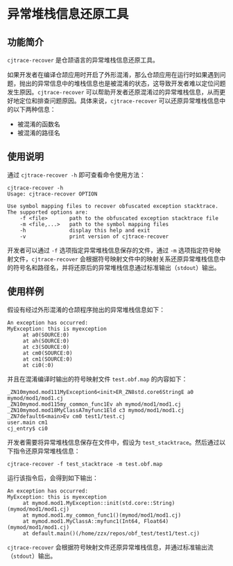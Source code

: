 # 异常堆栈信息还原工具

## 功能简介

`cjtrace-recover` 是仓颉语言的异常堆栈信息还原工具。

如果开发者在编译仓颉应用时开启了外形混淆，那么仓颉应用在运行时如果遇到问题，抛出的异常信息中的堆栈信息也是被混淆的状态，这导致开发者难以定位问题发生原因。`cjtrace-recover` 可以帮助开发者还原混淆过的异常堆栈信息，从而更好地定位和排查问题原因。具体来说，`cjtrace-recover` 可以还原异常堆栈信息中的以下两种信息：

- 被混淆的函数名
- 被混淆的路径名

## 使用说明

通过 `cjtrace-recover -h` 即可查看命令使用方法：

```text
cjtrace-recover -h
Usage: cjtrace-recover OPTION

Use symbol mapping files to recover obfuscated exception stacktrace. The supported options are:
    -f <file>       path to the obfuscated exception stacktrace file
    -m <file,...>   path to the symbol mapping files
    -h              display this help and exit
    -v              print version of cjtrace-recover
```

开发者可以通过 `-f` 选项指定异常堆栈信息保存的文件，通过 `-m` 选项指定符号映射文件，`cjtrace-recover` 会根据符号映射文件中的映射关系还原异常堆栈信息中的符号名和路径名，并将还原后的异常堆栈信息通过标准输出（`stdout`）输出。

## 使用样例

假设有经过外形混淆的仓颉程序抛出的异常堆栈信息如下：

```text
An exception has occurred:
MyException: this is myexception
     at a0(SOURCE:0)
     at ah(SOURCE:0)
     at c3(SOURCE:0)
     at cm0(SOURCE:0)
     at cm1(SOURCE:0)
     at ci0(:0)
```

并且在混淆编译时输出的符号映射文件 `test.obf.map` 的内容如下：

```text
_ZN10mymod.mod111MyException6<init>ER_ZN8std.core6StringE a0 mymod/mod1/mod1.cj
_ZN10mymod.mod115my_common_func1Ev ah mymod/mod1/mod1.cj
_ZN10mymod.mod18MyClassA7myfunc1Eld c3 mymod/mod1/mod1.cj
_ZN7default6<main>Ev cm0 test1/test.cj
user.main cm1
cj_entry$ ci0
```

开发者需要将异常堆栈信息保存在文件中，假设为 `test_stacktrace`。然后通过以下指令还原异常堆栈信息：

```shell
cjtrace-recover -f test_stacktrace -m test.obf.map
```

运行该指令后，会得到如下输出：

```text
An exception has occurred:
MyException: this is myexception
     at mymod.mod1.MyException::init(std.core::String)(mymod/mod1/mod1.cj)
     at mymod.mod1.my_common_func1()(mymod/mod1/mod1.cj)
     at mymod.mod1.MyClassA::myfunc1(Int64, Float64)(mymod/mod1/mod1.cj)
     at default.main()(/home/zzx/repos/obf_test/test1/test.cj)
```

`cjtrace-recover` 会根据符号映射文件还原异常堆栈信息，并通过标准输出流（`stdout`）输出。
